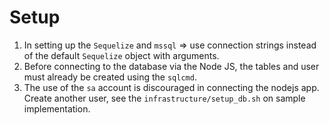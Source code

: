 # Setup
1. In setting up the `Sequelize` and `mssql` => use connection strings instead of the default `Sequelize` object with arguments.
2. Before connecting to the database via the Node JS, the tables and user must already be created using the `sqlcmd`.
3. The use of the `sa` account is discouraged in connecting the nodejs app. Create another user, see the `infrastructure/setup_db.sh` on sample implementation.
